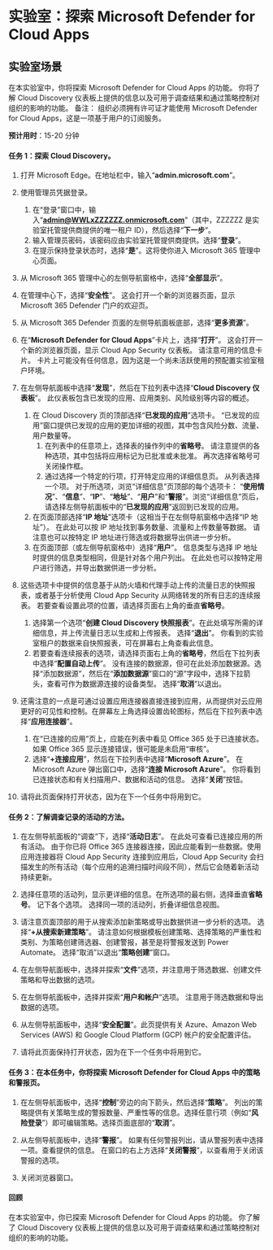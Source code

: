 ﻿---
lab:
    title: '探索 Microsoft Defender for Cloud Apps'
    module: '模块 3 第 4 课：描述 Microsoft 安全解决方案的功能：描述 Microsoft 365 Defender 威胁防护'
---


# 实验室：探索 Microsoft Defender for Cloud Apps

## 实验室场景
在本实验室中，你将探索 Microsoft Defender for Cloud Apps 的功能。  你将了解 Cloud Discovery 仪表板上提供的信息以及可用于调查结果和通过策略控制对组织的影响的功能。  备注：  组织必须拥有许可证才能使用 Microsoft Defender for Cloud Apps，这是一项基于用户的订阅服务。 

**预计用时**：15-20 分钟

#### 任务 1：探索 Cloud Discovery。

1.	打开 Microsoft Edge。在地址栏中，输入“**admin.microsoft.com**”。

1. 使用管理员凭据登录。
    1. 在“登录”窗口中，输入“**admin@WWLxZZZZZZ.onmicrosoft.com**”（其中，ZZZZZZ 是实验室托管提供商提供的唯一租户 ID），然后选择“**下一步**”。
    1. 输入管理员密码，该密码应由实验室托管提供商提供。选择“**登录**”。
    1. 在提示保持登录状态时，选择“**是**”。这将使你进入 Microsoft 365 管理中心页面。

1. 从 Microsoft 365 管理中心的左侧导航窗格中，选择“**全部显示**”。

1. 在管理中心下，选择“**安全性**”。  这会打开一个新的浏览器页面，显示 Microsoft 365 Defender 门户的欢迎页。  

1. 从 Microsoft 365 Defender 页面的左侧导航面板底部，选择“**更多资源**”。

1. 在“**Microsoft Defender for Cloud Apps**”卡片上，选择“**打开**”。  这会打开一个新的浏览器页面，显示 Cloud App Security 仪表板。  请注意可用的信息卡片。  卡片上可能没有任何信息，因为这是一个尚未活跃使用的预配置实验室租户环境。  

1. 在左侧导航面板中选择“**发现**”，然后在下拉列表中选择“**Cloud Discovery 仪表板**”。  此仪表板包含已发现的应用、应用类别、风险级别等内容的概述。  
    1. 在 Cloud Discovery 页的顶部选择“**已发现的应用**”选项卡。  “已发现的应用”窗口提供已发现的应用的更加详细的视图，其中包含风险分数、流量、用户数量等。
        1. 在列表中的任意项上，选择表的操作列中的**省略号**。  请注意提供的各种选项，其中包括将应用标记为已批准或未批准。  再次选择省略号可关闭操作框。
        1. 通过选择一个特定的行项，打开特定应用的详细信息页。  从列表选择一个项。  对于所选项，浏览“详细信息”页顶部的每个选项卡：  “**使用情况**”、“**信息**”、“**IP**”、“**地址**”、“**用户**”和“**警报**”。浏览“详细信息”页后，请选择左侧导航面板中的“**已发现的应用**”返回到已发现的应用。
    1. 在页面顶部选择“**IP 地址**”选项卡（这相当于在左侧导航窗格中选择“IP 地址”）。  在此处可以按 IP 地址找到事务数量、流量和上传数量等数据。  请注意也可以按特定 IP 地址进行筛选或将数据导出供进一步分析。
    1. 在页面顶部（或左侧导航窗格中）选择“**用户**”。  信息类型与选择 IP 地址时提供的信息类型相同，但是针对各个用户列出。  在此处也可以按特定用户进行筛选，并导出数据供进一步分析。

1. 这些选项卡中提供的信息基于从防火墙和代理手动上传的流量日志的快照报表，或者基于分析使用 Cloud App Security 从网络转发的所有日志的连续报表。  若要查看设置此项的位置，请选择页面右上角的垂直**省略号**。
    1. 选择第一个选项“**创建 Cloud Discovery 快照报表**”。在此处填写所需的详细信息，并上传流量日志以生成和上传报表。  选择“**退出**”。  你看到的实验室租户的数据来自快照报表，可在屏幕右上角查看此信息。
    1. 若要查看连续报表的选项，请选择页面右上角的**省略号**，然后在下拉列表中选择“**配置自动上传**”。  没有连接的数据源，但可在此处添加数据源。选择“添加数据源”，然后在“**添加数据源**”窗口的“源”字段中，选择下拉箭头，查看可作为数据源连接的设备类型。  选择“**取消**”以退出。

1. 还需注意的一点是可通过设置应用连接器直接连接到应用，从而提供对云应用更好的可见性和控制。在屏幕左上角选择设置齿轮图标，然后在下拉列表中选择“**应用连接器**”。  
    1. 在“已连接的应用”页上，应能在列表中看见 Office 365 处于已连接状态。  如果 Office 365 显示连接错误，很可能是未启用“审核”。
    1. 选择“**+连接应用**”，然后在下拉列表中选择“**Microsoft Azure**”。  在 Microsoft Azure 弹出窗口中，选择“**连接 Microsoft Azure**”。  你将看到已连接状态和有关扫描用户、数据和活动的信息。  选择“**关闭**”按钮。

1. 请将此页面保持打开状态，因为在下一个任务中将用到它。

#### 任务 2：了解调查记录的活动的方法。

1. 在左侧导航面板的“调查”下，选择“**活动日志**”。  在此处可查看已连接应用的所有活动。   由于你已将 Office 365 连接器连接，因此应能看到一些数据。使用应用连接器将 Cloud App Security 连接到应用后，Cloud App Security 会扫描发生的所有活动（每个应用的追溯扫描时间段不同），然后它会随着新活动持续更新。  

1. 选择任意项的活动列，显示更详细的信息。在所选项的最右侧，选择垂直**省略号**。  记下各个选项。  选择同一项的活动列，折叠详细信息视图。

1. 请注意页面顶部的用于从搜索添加新策略或导出数据供进一步分析的选项。  选择“**+从搜索新建策略**”。  请注意如何根据模板创建策略、选择策略的严重性和类别、为策略创建筛选器、创建警报，甚至是将警报发送到 Power Automate。  选择“取消”以退出“**策略创建**”窗口。

1. 在左侧导航面板中，选择并探索“**文件**”选项，并注意用于筛选数据、创建文件策略和导出数据的选项。  

1. 在左侧导航面板中，选择并探索“**用户和帐户**”选项。  注意用于筛选数据和导出数据的选项。

1. 从左侧导航面板中，选择“**安全配置**”。此页提供有关 Azure、Amazon Web Services (AWS) 和 Google Cloud Platform (GCP) 帐户的安全配置评估。

1. 请将此页面保持打开状态，因为在下一个任务中将用到它。


#### 任务 3：在本任务中，你将探索 Microsoft Defender for Cloud Apps 中的策略和警报页。

1. 在左侧导航面板中，选择“**控制**”旁边的向下箭头，然后选择“**策略**”。  列出的策略提供有关策略生成的警报数量、严重性等的信息。选择任意行项（例如“**风险登录**”）即可编辑策略。选择页面底部的“**取消**”。 

1. 从左侧导航面板中，选择“**警报**”。  如果有任何警报列出，请从警报列表中选择一项。查看提供的信息。  在窗口的右上方选择“**关闭警报**”，以查看用于关闭该警报的选项。  

1. 关闭浏览器窗口。

#### 回顾
在本实验室中，你已探索 Microsoft Defender for Cloud Apps 的功能。  你了解了 Cloud Discovery 仪表板上提供的信息以及可用于调查结果和通过策略控制对组织的影响的功能。